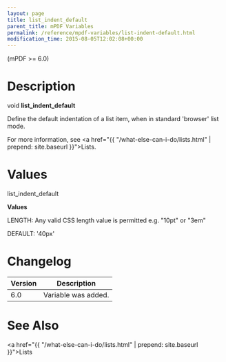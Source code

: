 ```yaml
---
layout: page
title: list_indent_default
parent_title: mPDF Variables
permalink: /reference/mpdf-variables/list-indent-default.html
modification_time: 2015-08-05T12:02:08+00:00
---
```


(mPDF &gt;= 6.0)

# Description

void <b>list_indent_default</b>

Define the default indentation of a list item, when in standard 'browser' list mode.

For more information, see <a href="{{ "/what-else-can-i-do/lists.html" | prepend: site.baseurl }}">Lists</a>.

# Values

<span class="parameter">list_indent_default</span>

<b>Values</b>

<span class="smallblock">LENGTH</span>: Any valid CSS length value is permitted e.g. "10pt" or "3em"

<span class="smallblock">DEFAULT</span>: '40px'

# Changelog

<table class="table"> <thead>
<tr> <th>Version</th><th>Description</th> </tr>
</thead> <tbody>
<tr>
<td>6.0</td>
<td>Variable was added.</td>
</tr>
</tbody> </table>

# See Also

<a href="{{ "/what-else-can-i-do/lists.html" | prepend: site.baseurl }}">Lists </a>

